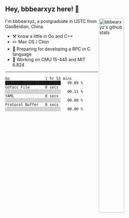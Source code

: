 ## Hey, bbbearxyz here! :wave:

<img align="right" alt="bbbearxyz's github stats" width="40%" src="https://github-readme-stats.vercel.app/api?username=bbbearxyz&show_icons=true">

I'm bbbearxyz, a postgraduate in USTC from GaoBeidian, China.

-   :hammer_and_pick:    know a little in Go and C++
-   :pencil2: Mac OS / Clion
-   :seedling: Preparing for developing a RPC in C language 
-   :thinking: Working on CMU 15-445 and MIT 6.824
---
<!--START_SECTION:waka-->

```text
Go                1 hr 53 mins    █████████████████████████   99.89 %
GoYacc File       0 secs          ░░░░░░░░░░░░░░░░░░░░░░░░░   00.11 %
YAML              0 secs          ░░░░░░░░░░░░░░░░░░░░░░░░░   00.00 %
Protocol Buffer   0 secs          ░░░░░░░░░░░░░░░░░░░░░░░░░   00.00 %
```

<!--END_SECTION:waka-->
